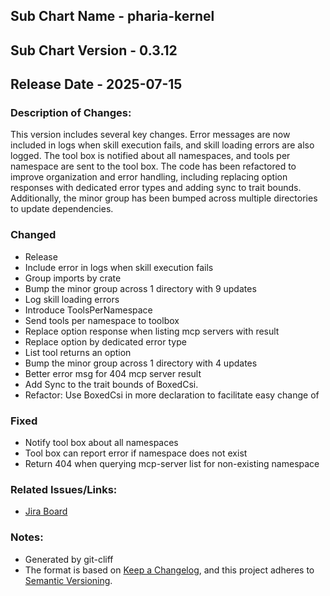 ## Sub Chart Name - pharia-kernel
## Sub Chart Version - 0.3.12
## Release Date - 2025-07-15

### Description of Changes:

This version includes several key changes. Error messages are now included in logs when skill execution fails, and skill loading errors are also logged. The tool box is notified about all namespaces, and tools per namespace are sent to the tool box. The code has been refactored to improve organization and error handling, including replacing option responses with dedicated error types and adding sync to trait bounds. Additionally, the minor group has been bumped across multiple directories to update dependencies.

### Changed

- Release
- Include error in logs when skill execution fails
- Group imports by crate
- Bump the minor group across 1 directory with 9 updates
- Log skill loading errors
- Introduce ToolsPerNamespace
- Send tools per namespace to toolbox
- Replace option response when listing mcp servers with result
- Replace option by dedicated error type
- List tool returns an option
- Bump the minor group across 1 directory with 4 updates
- Better error msg for 404 mcp server result
- Add Sync to the trait bounds of BoxedCsi.
- Refactor: Use BoxedCsi in more declaration to facilitate easy change of

### Fixed

- Notify tool box about all namespaces
- Tool box can report error if namespace does not exist
- Return 404 when querying mcp-server list for non-existing namespace

### Related Issues/Links:
- [Jira Board](https://aleph-alpha.atlassian.net/jira/software/projects/PK/boards/160)

### Notes:
- Generated by git-cliff
- The format is based on [Keep a Changelog](https://keepachangelog.com/en/1.0.0/),
and this project adheres to [Semantic Versioning](https://semver.org/spec/v2.0.0.html).
